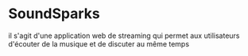 # SoundSparks
il s'agit d'une application web de streaming qui permet aux utilisateurs d'écouter de la musique et de discuter au même temps

